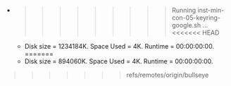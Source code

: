 * >>>>>>>>> Running inst-min-con-05-keyring-google.sh ...
<<<<<<< HEAD
  * Disk size = 1234184K. Space Used = 4K. Runtime = 00:00:00:00.
=======
  * Disk size = 894060K. Space Used = 4K. Runtime = 00:00:00:00.
>>>>>>> refs/remotes/origin/bullseye
